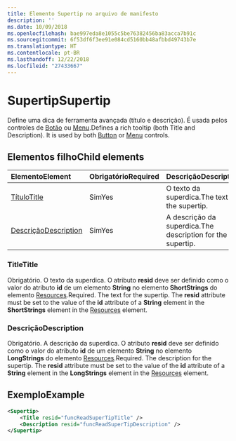 ```yaml
---
title: Elemento Supertip no arquivo de manifesto
description: ''
ms.date: 10/09/2018
ms.openlocfilehash: bae997eda8e1055c5be76382456ba83acca7b91c
ms.sourcegitcommit: 6f53df6f3ee91e084cd5160bb48afbbd49743b7e
ms.translationtype: HT
ms.contentlocale: pt-BR
ms.lasthandoff: 12/22/2018
ms.locfileid: "27433667"
---
```

# <a name="supertip"></a><span data-ttu-id="7c171-102">Supertip</span><span class="sxs-lookup"><span data-stu-id="7c171-102">Supertip</span></span>

<span data-ttu-id="7c171-p101">Define uma dica de ferramenta avançada (título e descrição). É usada pelos controles de [Botão](control.md#button-control) ou [Menu](control.md#menu-dropdown-button-controls).</span><span class="sxs-lookup"><span data-stu-id="7c171-p101">Defines a rich tooltip (both Title and Description). It is used by both [Button](control.md#button-control) or [Menu](control.md#menu-dropdown-button-controls)  controls.</span></span>

## <a name="child-elements"></a><span data-ttu-id="7c171-105">Elementos filho</span><span class="sxs-lookup"><span data-stu-id="7c171-105">Child elements</span></span>

|  <span data-ttu-id="7c171-106">Elemento</span><span class="sxs-lookup"><span data-stu-id="7c171-106">Element</span></span> |  <span data-ttu-id="7c171-107">Obrigatório</span><span class="sxs-lookup"><span data-stu-id="7c171-107">Required</span></span>  |  <span data-ttu-id="7c171-108">Descrição</span><span class="sxs-lookup"><span data-stu-id="7c171-108">Description</span></span>  |
|:-----|:-----|:-----|
|  [<span data-ttu-id="7c171-109">Título</span><span class="sxs-lookup"><span data-stu-id="7c171-109">Title</span></span>](#title)        | <span data-ttu-id="7c171-110">Sim</span><span class="sxs-lookup"><span data-stu-id="7c171-110">Yes</span></span> |   <span data-ttu-id="7c171-111">O texto da superdica.</span><span class="sxs-lookup"><span data-stu-id="7c171-111">The text for the supertip.</span></span>         |
|  [<span data-ttu-id="7c171-112">Descrição</span><span class="sxs-lookup"><span data-stu-id="7c171-112">Description</span></span>](#description)  | <span data-ttu-id="7c171-113">Sim</span><span class="sxs-lookup"><span data-stu-id="7c171-113">Yes</span></span> |  <span data-ttu-id="7c171-114">A descrição da superdica.</span><span class="sxs-lookup"><span data-stu-id="7c171-114">The description for the supertip.</span></span>    |

### <a name="title"></a><span data-ttu-id="7c171-115">Title</span><span class="sxs-lookup"><span data-stu-id="7c171-115">Title</span></span>

<span data-ttu-id="7c171-p102">Obrigatório. O texto da superdica. O atributo **resid** deve ser definido como o valor do atributo **id** de um elemento **String** no elemento **ShortStrings** do elemento [Resources](resources.md).</span><span class="sxs-lookup"><span data-stu-id="7c171-p102">Required. The text for the supertip. The  **resid** attribute must be set to the value of the **id** attribute of a **String** element in the **ShortStrings** element in the [Resources](resources.md) element.</span></span>

### <a name="description"></a><span data-ttu-id="7c171-119">Descrição</span><span class="sxs-lookup"><span data-stu-id="7c171-119">Description</span></span>

<span data-ttu-id="7c171-p103">Obrigatório. A descrição da superdica. O atributo **resid** deve ser definido como o valor do atributo **id** de um elemento **String** no elemento **LongStrings** do elemento [Resources](resources.md).</span><span class="sxs-lookup"><span data-stu-id="7c171-p103">Required. The description for the supertip. The  **resid** attribute must be set to the value of the **id** attribute of a **String** element in the **LongStrings** element in the [Resources](resources.md) element.</span></span>

## <a name="example"></a><span data-ttu-id="7c171-123">Exemplo</span><span class="sxs-lookup"><span data-stu-id="7c171-123">Example</span></span>

```xml
<Supertip>
    <Title resid="funcReadSuperTipTitle" />
    <Description resid="funcReadSuperTipDescription" />
</Supertip>
```
